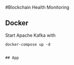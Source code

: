 #Blockchain Health Monitoring

## Docker
Start Apache Kafka with

```
docker-compose up -d


## App
